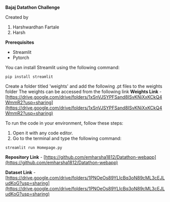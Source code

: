 **Bajaj Datathon Challenge**

Created by  
1. Harshwardhan Fartale
2. Harsh

**Prerequisites**
- Streamlit
- Pytorch

You can install Streamlit using the following command:
```shell
pip install streamlit
```

Create a folder titled 'weights' and add the following .pt files to the weights folder
The weights can be accessed from the following link
**Weights Link** - [https://drive.google.com/drive/folders/1xSnVJSYPFSand8ISvKNiXxKCkQ4WmmR2?usp=sharing](https://drive.google.com/drive/folders/1xSnVJSYPFSand8ISvKNiXxKCkQ4WmmR2?usp=sharing)

To run the code in your environment, follow these steps:
1. Open it with any code editor.
2. Go to the terminal and type the following command:
```shell
streamlit run Homepage.py
```

**Repository Link** - [https://github.com/emharsha1812/Datathon-webapp](https://github.com/emharsha1812/Datathon-webapp)

**Dataset Link** - [https://drive.google.com/drive/folders/1PNOeOs89YLIcBq3oN89cML3cEJLudKoG?usp=sharing](https://drive.google.com/drive/folders/1PNOeOs89YLIcBq3oN89cML3cEJLudKoG?usp=sharing)

